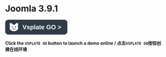 # Joomla 3.9.1

<a href="https://www.vsplate.com/?docker-compose=https://github.com/vsplate/dcenvs/joomla/3.9.1"><img alt="VSPLATE GO" src="https://raw.githubusercontent.com/vsplate/images/master/vsgo_btn.png" width="200px"></a>

**Click the `VSPLATE GO` button to launch a demo online / 点击`VSPLATE GO`按钮创建在线环境**